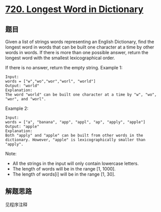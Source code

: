 # [720. Longest Word in Dictionary](https://leetcode-cn.com/problems/longest-word-in-dictionary/)

## 题目

Given a list of strings words representing an English Dictionary, find the longest word in words that can be built one character at a time by other words in words. If there is more than one possible answer, return the longest word with the smallest lexicographical order.

If there is no answer, return the empty string.
Example 1:

```text
Input:
words = ["w","wo","wor","worl", "world"]
Output: "world"
Explanation:
The word "world" can be built one character at a time by "w", "wo", "wor", and "worl".
```

Example 2:

```text
Input:
words = ["a", "banana", "app", "appl", "ap", "apply", "apple"]
Output: "apple"
Explanation:
Both "apply" and "apple" can be built from other words in the dictionary. However, "apple" is lexicographically smaller than "apply".
```

Note:

- All the strings in the input will only contain lowercase letters.
- The length of words will be in the range [1, 1000].
- The length of words[i] will be in the range [1, 30].

## 解题思路

见程序注释
